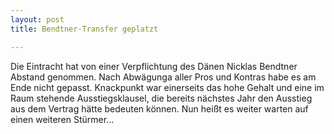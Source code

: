 ```yaml
---
layout: post
title: Bendtner-Transfer geplatzt

---
```


Die Eintracht hat von einer Verpflichtung des Dänen Nicklas  Bendtner Abstand genommen. Nach Abwägunga aller Pros und Kontras habe es am Ende nicht gepasst. Knackpunkt war einerseits das hohe Gehalt und eine im Raum stehende Ausstiegsklausel, die bereits nächstes Jahr den Ausstieg aus dem Vertrag hätte bedeuten können. Nun heißt es weiter warten auf einen weiteren Stürmer...


